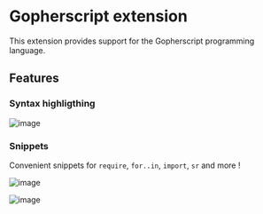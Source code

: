 # Gopherscript extension

This extension provides support for the Gopherscript programming language.

## Features

### Syntax highligthing

![image](https://user-images.githubusercontent.com/84961291/162973968-ced68cec-f34c-48b9-aa07-aea9530e3502.png)

### Snippets

Convenient snippets for ``require``, ``for..in``, ``import``, ``sr`` and more !

![image](https://user-images.githubusercontent.com/84961291/162973069-dd2db831-110f-4855-98d5-ba9a16e6005d.png)

![image](https://user-images.githubusercontent.com/84961291/162973094-9ad12f76-a13b-46d8-91d6-5deb8ce4b9e2.png)

<!--
## Extension Settings

Include if your extension adds any VS Code settings through the `contributes.configuration` extension point.

For example:

This extension contributes the following settings:

* `myExtension.enable`: enable/disable this extension
* `myExtension.thing`: set to `blah` to do something

## Known Issues

Calling out known issues can help limit users opening duplicate issues against your extension.

## Release Notes

Users appreciate release notes as you update your extension.

### 1.0.0

Initial release of ...

### 1.0.1

Fixed issue #.

### 1.1.0

Added features X, Y, and Z.

-->

